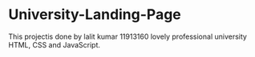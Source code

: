 # University-Landing-Page
This projectis done by lalit kumar 11913160 lovely professional university HTML, CSS and JavaScript.
